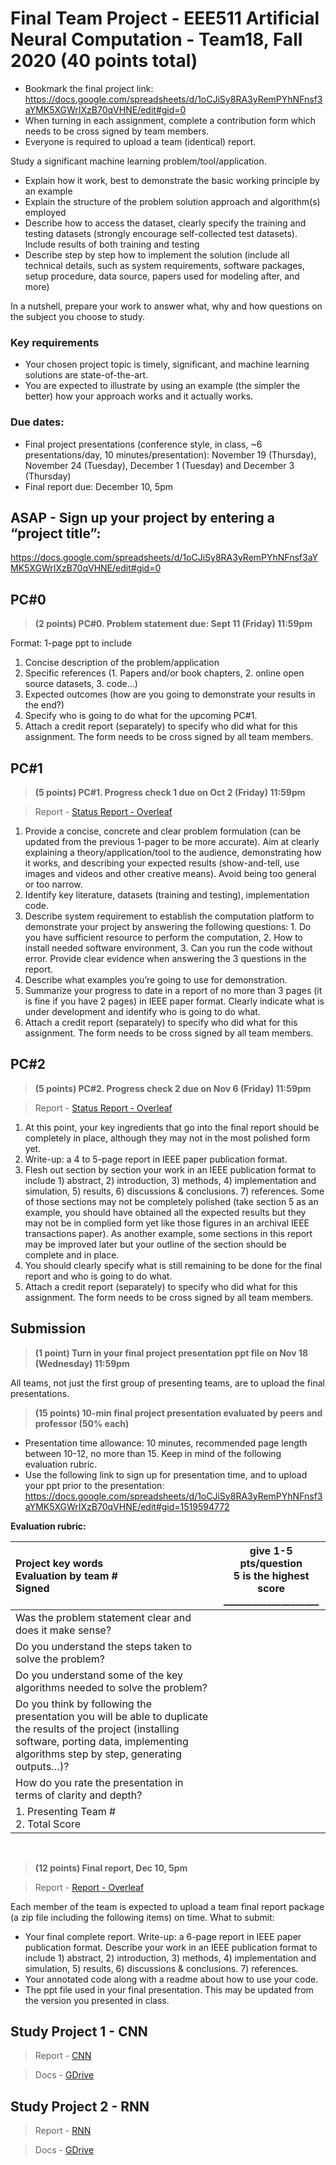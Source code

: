 # Final Team Project - EEE511 Artificial Neural Computation - Team18, Fall 2020 (40 points total)
* Bookmark the final project link:
https://docs.google.com/spreadsheets/d/1oCJiSy8RA3yRemPYhNFnsf3aYMK5XGWrIXzB70qVHNE/edit#gid=0
* When turning in each assignment, complete a contribution form which needs to be cross signed by team members.
* Everyone is required to upload a team (identical) report.

Study a significant machine learning problem/tool/application.
* Explain how it work, best to demonstrate the basic working principle by an example
* Explain the structure of the problem solution approach and algorithm(s) employed
* Describe how to access the dataset, clearly specify the training and testing datasets (strongly encourage self-collected test datasets). Include results of both training and testing
* Describe step by step how to implement the solution (include all technical details, such as system requirements, software packages, setup procedure, data source, papers used for modeling after, and more)

In a nutshell, prepare your work to answer what, why and how questions on the subject you choose to study.

### Key requirements
* Your chosen project topic is timely, significant, and machine learning solutions are state-of-the-art.
* You are expected to illustrate by using an example (the simpler the better) how your approach works and it actually works.
 
### Due dates:
* Final project presentations (conference style, in class, ~6 presentations/day, 10 minutes/presentation): November 19 (Thursday), November 24 (Tuesday), December 1 (Tuesday) and December 3 (Thursday)
* Final report due: December 10, 5pm
 
## ASAP - Sign up your project by entering a “project title”:
  https://docs.google.com/spreadsheets/d/1oCJiSy8RA3yRemPYhNFnsf3aYMK5XGWrIXzB70qVHNE/edit#gid=0


## PC#0
> <strong>(2 points) PC#0. Problem statement due: Sept 11 (Friday) 11:59pm</strong>

Format: 1-page ppt to include
1. Concise description of the problem/application
2. Specific references (1. Papers and/or book chapters, 2. online open source datasets, 3. code…)
3. Expected outcomes (how are you going to demonstrate your results in the end?)
4. Specify who is going to do what for the upcoming PC#1.
5. Attach a credit report (separately) to specify who did what for this assignment. The form needs to be cross signed by all team members.

## PC#1
> <strong>(5 points) PC#1.  Progress check 1 due on Oct 2 (Friday) 11:59pm</strong>

> Report - [Status Report - Overleaf](https://www.overleaf.com/6557283433khvmttnqztzm)

1. Provide a concise, concrete and clear problem formulation (can be updated from the previous 1-pager to be more accurate). Aim at clearly explaining a theory/application/tool to the audience, demonstrating how it works, and describing your expected results (show-and-tell, use images and videos and other creative means). Avoid being too general or too narrow. 
2. Identify key literature, datasets (training and testing), implementation code.
3. Describe system requirement to establish the computation platform to demonstrate your project by answering the following questions: 1. Do you have sufficient resource to perform the computation, 2. How to install needed software environment, 3. Can you run the code without error. Provide clear evidence when answering the 3 questions in the report. 
4. Describe what examples you’re going to use for demonstration.
5. Summarize your progress to date in a report of no more than 3 pages (it is fine if you have 2 pages) in IEEE paper format. Clearly indicate what is under development and identify who is going to do what. 
6. Attach a credit report (separately) to specify who did what for this assignment. The form needs to be cross signed by all team members.

## PC#2
> <strong>(5 points) PC#2.  Progress check 2 due on Nov 6 (Friday) 11:59pm</strong>

> Report - [Status Report - Overleaf](https://www.overleaf.com/4984875892cvmrpssmcyph)

1. At this point, your key ingredients that go into the final report should be completely in place, although they may not in the most polished form yet.
2. Write-up: a 4 to 5-page report in IEEE paper publication format. 
3. Flesh out section by section your work in an IEEE publication format to include 1) abstract, 2) introduction, 3) methods, 4) implementation and simulation, 5) results, 6) discussions & conclusions. 7) references. Some of those sections may not be completely polished (take section 5 as an example, you should have obtained all the expected results but they may not be in complied form yet like those figures in an archival IEEE transactions paper). As another example, some sections in this report may be improved later but your outline of the section should be complete and in place. 
4. You should clearly specify what is still remaining to be done for the final report and who is going to do what. 
5. Attach a credit report (separately) to specify who did what for this assignment. The form needs to be cross signed by all team members.

## Submission
> <strong>(1 point) Turn in your final project presentation ppt file on Nov 18 (Wednesday) 11:59pm</strong>

All teams, not just the first group of presenting teams, are to upload the final presentations. 

> <strong>(15 points) 10-min final project presentation evaluated by peers and professor (50% each)</strong>

* Presentation time allowance: 10 minutes, recommended page length between 10-12, no more than 15. Keep in mind of the following evaluation rubric.
* Use the following link to sign up for presentation time, and to upload your ppt prior to the presentation: https://docs.google.com/spreadsheets/d/1oCJiSy8RA3yRemPYhNFnsf3aYMK5XGWrIXzB70qVHNE/edit#gid=1519594772

<strong>Evaluation rubric:</strong>

| Project key words <br/> Evaluation by team # <br/> Signed                 | give 1-5 pts/question <br/> 5 is the highest score <br/> ____________________ |
| :------------------------------------------------------------------------- | :----------------------: |
| Was the problem statement clear and does it make sense?                   |                        |
| Do you understand the steps taken to solve the problem?                   |                        |
| Do you understand some of the key algorithms needed to solve the problem? |                        |
| Do you think by following the presentation you will be able to duplicate <br/>the results of the project (installing software, porting data, implementing algorithms step by step, generating outputs…)?   |                        |
| How do you rate the presentation in terms of clarity and depth?           |                        |
| 1. Presenting Team #<br/> 2. Total Score                                   |                        |

 
> <strong>(12 points) Final report, Dec 10, 5pm</strong>

> Report - [Report - Overleaf](https://www.overleaf.com/3946469171hrgdhdcgcnqz)

Each member of the team is expected to upload a team final report package (a zip file including the following items) on time.
What to submit:
* Your final complete report. Write-up: a 6-page report in IEEE paper publication format. Describe your work in an IEEE publication format to include 1) abstract, 2) introduction, 3) methods, 4) implementation and simulation, 5) results, 6) discussions & conclusions. 7) references. 
* Your annotated code along with a readme about how to use your code.
* The ppt file used in your final presentation. This may be updated from the version you presented in class.



## Study Project 1 - CNN

> Report - [CNN](https://www.overleaf.com/1634527219sqfxmkmbgvzb)

> Docs - [GDrive](https://drive.google.com/drive/folders/16hKIddEn2EYPi2HQyjAsYF_5jp8G9_6c?usp=sharing)

## Study Project 2 - RNN

> Report - [RNN](https://www.overleaf.com/5931854226qxmdmhrxzyjg)

> Docs - [GDrive](https://drive.google.com/drive/folders/1WUyndWUQhnMuT02wfWJ48N467CDW_KpF?usp=sharing)
